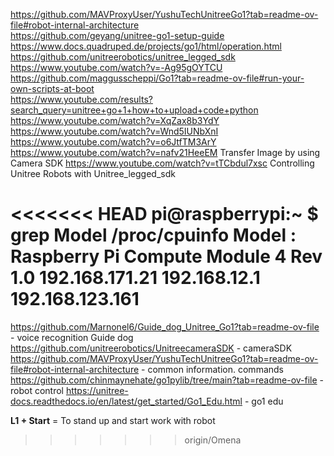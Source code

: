 https://github.com/MAVProxyUser/YushuTechUnitreeGo1?tab=readme-ov-file#robot-internal-architecture  
https://github.com/geyang/unitree-go1-setup-guide  
https://www.docs.quadruped.de/projects/go1/html/operation.html  
https://github.com/unitreerobotics/unitree_legged_sdk  
https://www.youtube.com/watch?v=-Ag95gOYTCU  
https://github.com/maggusscheppi/Go1?tab=readme-ov-file#run-your-own-scripts-at-boot  
https://www.youtube.com/results?search_query=unitree+go+1+how+to+upload+code+python  
https://www.youtube.com/watch?v=XqZax8b3YdY
https://www.youtube.com/watch?v=Wnd5IUNbXnI
https://www.youtube.com/watch?v=o6JtfTM3ArY
https://www.youtube.com/watch?v=nafv21HeeEM Transfer Image by using Camera SDK
https://www.youtube.com/watch?v=tTCbdul7xsc Controlling Unitree Robots with Unitree_legged_sdk

<<<<<<< HEAD
pi@raspberrypi:~ $ grep Model /proc/cpuinfo
Model           : Raspberry Pi Compute Module 4 Rev 1.0
192.168.171.21
192.168.12.1
192.168.123.161
=======
https://github.com/Marnonel6/Guide_dog_Unitree_Go1?tab=readme-ov-file - voice recognition Guide dog
https://github.com/unitreerobotics/UnitreecameraSDK - cameraSDK
https://github.com/MAVProxyUser/YushuTechUnitreeGo1?tab=readme-ov-file#robot-internal-architecture - common information. commands
https://github.com/chinmaynehate/go1pylib/tree/main?tab=readme-ov-file - robot control 
https://unitree-docs.readthedocs.io/en/latest/get_started/Go1_Edu.html - go1 edu

**L1 + Start** = To stand up and start work with robot
>>>>>>> origin/Omena
